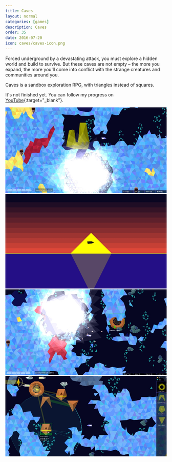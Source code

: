 ```yaml
---
title: Caves
layout: normal
categories: [games]
description: Caves
order: 35
date: 2016-07-20
icon: caves/caves-icon.png
---
```


Forced underground by a devastating attack, you must explore a hidden world and build to survive. But these caves are not empty – the more you expand, the more you'll come into conflict with the strange creatures and communities around you.

Caves is a sandbox exploration RPG, with triangles instead of squares.

It's not finished yet. You can follow my progress on [YouTube](https://www.youtube.com/playlist?list=PLhfN_2j4oEez85kX-CavTwVBvXzBYGZ4N){:target="_blank"}.

![caves](caves0.jpg)
![caves](caves1.jpg)
![caves](caves2.jpg)
![caves](caves3.jpg)
